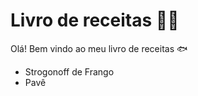 # Livro de receitas :man_cook:

Olá! Bem vindo ao meu livro de receitas :fish:

- Strogonoff de Frango
- Pavê

